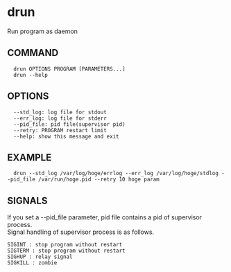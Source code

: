 # drun
Run program as daemon

## COMMAND
```
  drun OPTIONS PROGRAM [PARAMETERS...]
  drun --help
```
## OPTIONS
```
  --std_log: log file for stdout
  --err_log: log file for stderr
  --pid_file: pid file(supervisor pid)
  --retry: PROGRAM restart limit
  --help: show this message and exit
```
## EXAMPLE
```
  drun --std_log /var/log/hoge/errlog --err_log /var/log/hoge/stdlog --pid_file /var/run/hoge.pid --retry 10 hoge param
```

## SIGNALS
If you set a --pid_file parameter, pid file contains a pid of supervisor process.  
Signal handling of supervisor process is as follows.
```
SIGINT : stop program without restart
SIGTERM : stop program without restart
SIGHUP : relay signal
SIGKILL : zombie
```
